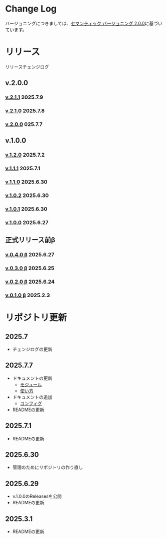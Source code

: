 # Change Log
バージョニングにつきましては、[セマンティック バージョニング 2.0.0](https://semver.org/lang/ja/)に基づいています。

# リリース
リリースチェンジログ

## v.2.0.0
### [v.2.1.1](./changelog/v2/v.2.1.1.md) 2025.7.9

### [v.2.1.0](./changelog/v2/v.2.1.0.md) 2025.7.8

### [v.2.0.0](./changelog/v2/v.2.0.0.md) 025.7.7

## v.1.0.0
### [v.1.2.0](./changelog/v1/v.1.2.0.md) 2025.7.2

### [v.1.1.1](./changelog/v1/v.1.1.1.md) 2025.7.1

### [v.1.1.0](./changelog/v1/v.1.1.0.md) 2025.6.30

### [v.1.0.2](./changelog/v1/v.1.0.2.md) 2025.6.30

### [v.1.0.1](./changelog/v1/v.1.0.1.md) 2025.6.30

### [v.1.0.0](./changelog/v1/v.1.0.0.md) 2025.6.27

## 正式リリース前β
### [v.0.4.0 β](./changelog/v0/v.0.4.0.md) 2025.6.27

### [v.0.3.0 β](./changelog/v0/v.0.3.0.md) 2025.6.25

### [v.0.2.0 β](./changelog/v0/v.0.2.0.md) 2025.6.24

### [v.0.1.0 β](./changelog/v0/v.0.1.0.md) 2025.2.3

# リポジトリ更新

## 2025.7
- チェンジログの更新

## 2025.7.7
- ドキュメントの更新
  - [モジュール](./module.md)
  - [使い方](./use.md)
- ドキュメントの追加
  - [コンフィグ](./config.md)
- READMEの更新

## 2025.7.1
- READMEの更新

## 2025.6.30
- 管理のためにリポジトリの作り直し

## 2025.6.29
- v.1.0.0のReleasesを公開
- READMEの更新

## 2025.3.1
- READMEの更新